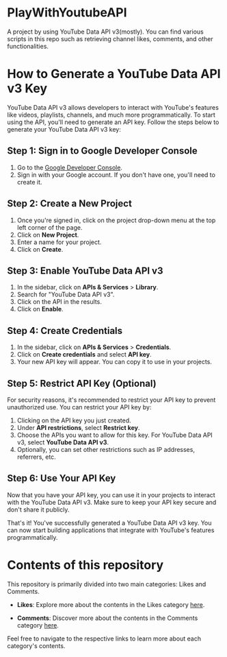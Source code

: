 # PlayWithYoutubeAPI

A project by using YouTube Data API v3(mostly). You can find various scripts in this repo such as retrieving channel likes, comments, and other functionalities.



# How to Generate a YouTube Data API v3 Key

YouTube Data API v3 allows developers to interact with YouTube's features like videos, playlists, channels, and much more programmatically. To start using the API, you'll need to generate an API key. Follow the steps below to generate your YouTube Data API v3 key:

## Step 1: Sign in to Google Developer Console

1. Go to the [Google Developer Console](https://console.developers.google.com/).
2. Sign in with your Google account. If you don't have one, you'll need to create it.

## Step 2: Create a New Project

1. Once you're signed in, click on the project drop-down menu at the top left corner of the page.
2. Click on **New Project**.
3. Enter a name for your project.
4. Click on **Create**.

## Step 3: Enable YouTube Data API v3

1. In the sidebar, click on **APIs & Services** > **Library**.
2. Search for "YouTube Data API v3".
3. Click on the API in the results.
4. Click on **Enable**.

## Step 4: Create Credentials

1. In the sidebar, click on **APIs & Services** > **Credentials**.
2. Click on **Create credentials** and select **API key**.
3. Your new API key will appear. You can copy it to use in your projects.

## Step 5: Restrict API Key (Optional)

For security reasons, it's recommended to restrict your API key to prevent unauthorized use. You can restrict your API key by:

1. Clicking on the API key you just created.
2. Under **API restrictions**, select **Restrict key**.
3. Choose the APIs you want to allow for this key. For YouTube Data API v3, select **YouTube Data API v3**.
4. Optionally, you can set other restrictions such as IP addresses, referrers, etc.

## Step 6: Use Your API Key

Now that you have your API key, you can use it in your projects to interact with the YouTube Data API v3. Make sure to keep your API key secure and don't share it publicly.

That's it! You've successfully generated a YouTube Data API v3 key. You can now start building applications that integrate with YouTube's features programmatically.


# Contents of this repository

This repository is primarily divided into two main categories: Likes and Comments.

- **Likes**: Explore more about the contents in the Likes category [here](https://github.com/PRATIKK0709/PlayWithYoutubeAPI/blob/main/Likes/Likes.md).

- **Comments**: Discover more about the contents in the Comments category [here](https://github.com/PRATIKK0709/PlayWithYoutubeAPI/blob/main/Comments/comments.md).

Feel free to navigate to the respective links to learn more about each category's contents.

